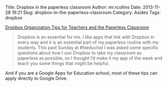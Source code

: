 Title: Dropbox in the paperless classroom
Author: mr.rcollins
Date: 2013-11-28 19:21
Slug: dropbox-in-the-paperless-classroom
Category: Asides
Tags: dropbox

[Dropbox Organization Tips for Teachers and the Paperless Classroom](http://www.coolcatteacher.com/dropbox-organization-teachers/)

>Dropbox is an essential for me. I like apps that link with Dropbox in every way and it is an essential part of my paperless routine with my students. This past Sunday at #txeduchat I was asked some specific questions about how I use Dropbox to take my classroom as paperless as possible, so I thought I’d make it my app of the week and teach you some things that might be helpful.

And if you are a Google Apps for Education school, most of these tips can apply directly to Google Drive.
